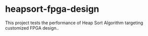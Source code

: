 # heapsort-fpga-design
This project tests the performance of Heap Sort Algorithm targeting customized FPGA design..
